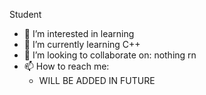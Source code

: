 Student
- 👀 I’m interested in learning
- 🌱 I’m currently learning C++
- 💞️ I’m looking to collaborate on: nothing rn
- 📫 How to reach me:
    - WILL BE ADDED IN FUTURE

<!---
wcnm412/wcnm412 is a ✨ special ✨ repository because its `README.md` (this file) appears on your GitHub profile.
You can click the Preview link to take a look at your changes.
--->
